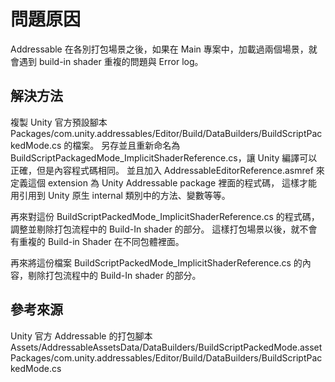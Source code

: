 # 問題原因

Addressable 在各別打包場景之後，如果在 Main 專案中，加載過兩個場景，就會遇到 build-in shader 重複的問題與 Error log。

## 解決方法

複製 Unity 官方預設腳本 Packages/com.unity.addressables/Editor/Build/DataBuilders/BuildScriptPackedMode.cs 的檔案。
另存並且重新命名為 BuildScriptPackagedMode_ImplicitShaderReference.cs，讓 Unity 編譯可以正確，但是內容程式碼相同。
並且加入 AddressableEditorReference.asmref 來定義這個 extension 為 Unity Addressable package 裡面的程式碼，
這樣才能用引用到 Unity 原生 internal 類別中的方法、變數等等。

再來對這份 BuildScriptPackedMode_ImplicitShaderReference.cs 的程式碼，調整並剔除打包流程中的 Build-In shader 的部分。
這樣打包場景以後，就不會有重複的 Build-in Shader 在不同包體裡面。

再來將這份檔案 BuildScriptPackedMode_ImplicitShaderReference.cs 的內容，剔除打包流程中的 Build-In shader 的部分。

## 參考來源

Unity 官方 Addressable 的打包腳本
Assets/AddressableAssetsData/DataBuilders/BuildScriptPackedMode.asset
Packages/com.unity.addressables/Editor/Build/DataBuilders/BuildScriptPackedMode.cs
